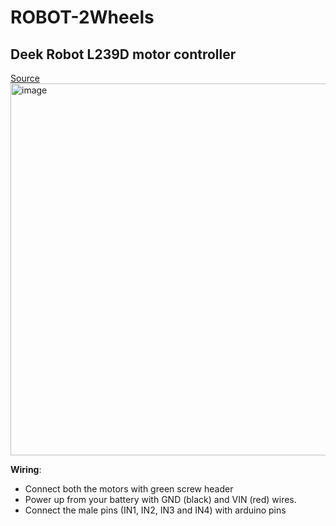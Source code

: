 # ROBOT-2Wheels

## Deek Robot L239D motor controller

[Source](https://coderdojo-robots.readthedocs.io/en/latest/motor-direction-testing/)
<img width="595" alt="image" src="https://user-images.githubusercontent.com/101444683/218794936-28894d2f-876b-47c7-bdef-02692809ed5c.png">

**Wiring**:  
- Connect both the motors with green screw header
- Power up from your battery with GND (black) and VIN (red) wires.
- Connect the male pins (IN1, IN2, IN3 and IN4) with arduino pins


